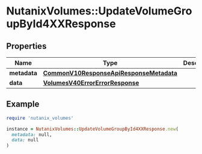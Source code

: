 # NutanixVolumes::UpdateVolumeGroupById4XXResponse

## Properties

| Name | Type | Description | Notes |
| ---- | ---- | ----------- | ----- |
| **metadata** | [**CommonV10ResponseApiResponseMetadata**](CommonV10ResponseApiResponseMetadata.md) |  | [optional] |
| **data** | [**VolumesV40ErrorErrorResponse**](VolumesV40ErrorErrorResponse.md) |  | [optional] |

## Example

```ruby
require 'nutanix_volumes'

instance = NutanixVolumes::UpdateVolumeGroupById4XXResponse.new(
  metadata: null,
  data: null
)
```

